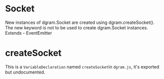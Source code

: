 
# Socket


New instances of dgram.Socket are created using dgram.createSocket().
The new keyword is not to be used to create dgram.Socket instances.
Extends - EventEmitter



# createSocket

This is a `VariableDeclaration` named `createSocket`in `dgram.js`, it's exported but undocumented.


